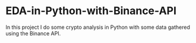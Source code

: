 # EDA-in-Python-with-Binance-API
In this project I do some crypto analysis in Python with some data gathered using the Binance API.
